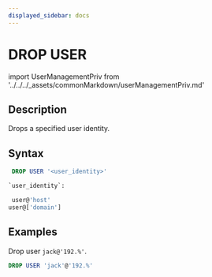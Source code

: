 ```yaml
---
displayed_sidebar: docs
---
```


# DROP USER

import UserManagementPriv from '../../../_assets/commonMarkdown/userManagementPriv.md'

## Description

Drops a specified user identity.

<UserManagementPriv />

## Syntax

```sql
 DROP USER '<user_identity>'

`user_identity`:

 user@'host'
user@['domain']
```

## Examples

Drop user `jack@'192.%'`.

```sql
DROP USER 'jack'@'192.%'
```
